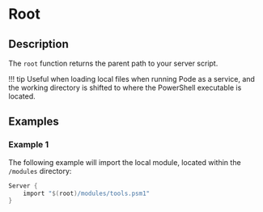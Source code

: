 # Root

## Description

The `root` function returns the parent path to your server script.


!!! tip
    Useful when loading local files when running Pode as a service, and the working directory is shifted to where the PowerShell executable is located.

## Examples

### Example 1

The following example will import the local module, located within the `/modules` directory:

```powershell
Server {
    import "$(root)/modules/tools.psm1"
}
```
